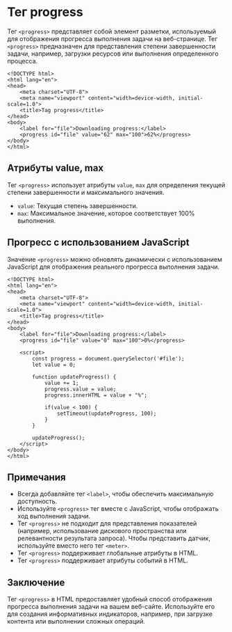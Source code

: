 # Тег progress

Тег ``<progress>`` представляет собой элемент разметки, используемый для отображения прогресса выполнения задачи на веб-странице. Тег ``<progress>`` предназначен для представления степени завершенности задачи, например, загрузки ресурсов или выполнения определенного процесса.

```
<!DOCTYPE html>
<html lang="en">
<head>
    <meta charset="UTF-8">
    <meta name="viewport" content="width=device-width, initial-scale=1.0">
    <title>Tag progress</title>
</head>
<body>
    <label for="file">Downloading progress:</label>
    <progress id="file" value="62" max="100">62%</progress>
</body>
</html>
```

## Атрибуты value, max

Тег ``<progress>`` использует атрибуты ``value``, ``max`` для определения текущей степени завершенности и максимального значения.

- ``value``: Текущая степень завершенности.
- ``max``: Максимальное значение, которое соответствует 100% выполнения.

## Прогресс с использованием JavaScript

Значение ``<progress>`` можно обновлять динамически с использованием JavaScript для отображения реального прогресса выполнения задачи.

```
<!DOCTYPE html>
<html lang="en">
<head>
    <meta charset="UTF-8">
    <meta name="viewport" content="width=device-width, initial-scale=1.0">
    <title>Tag progress</title>
</head>
<body>
    <label for="file">Downloading progress:</label>
    <progress id="file" value="0" max="100">0%</progress>

    <script>
        const progress = document.querySelector('#file');
        let value = 0;

        function updateProgress() {
            value += 1;
            progress.value = value;
            progress.innerHTML = value + "%";

            if(value < 100) {
                setTimeout(updateProgress, 100);
            }
        }

        updateProgress();
    </script>
</body>
</html>
```

## Примечания

- Всегда добавляйте тег ``<label>``, чтобы обеспечить максимальную доступность.
- Используйте ``<progress>`` тег вместе с JavaScript, чтобы отображать ход выполнения задачи.
- Тег ``<progress>`` не подходит для представления показателей (например, использование дискового пространства или релевантности результата запроса). Чтобы представить датчик, используйте вместо него тег ``<meter>``.
- Тег ``<progress>`` поддерживает глобальные атрибуты в HTML.
- Тег ``<progress>`` поддерживает атрибуты событий в HTML.

## Заключение

Тег ``<progress>`` в HTML предоставляет удобный способ отображения прогресса выполнения задачи на вашем веб-сайте. Используйте его для создания информативных индикаторов, например, при загрузке контента или выполнении сложных операций.